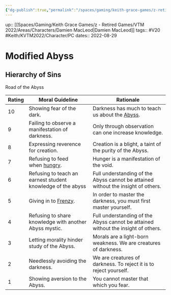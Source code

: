```yaml
---
{"dg-publish":true,"permalink":"/spaces/gaming/keith-grace-games/z-retired-games/vtm-2022/areas/notes/modified-road-of-the-abyss/","dgHomeLink":true,"dgPassFrontmatter":true}
---
```


up:: [[Spaces/Gaming/Keith Grace Games/z - Retired Games/VTM 2022/Areas/Characters/Damien MacLeod|Damien MacLeod]]
tags:: #V20 #Keith/KVTM2022/Character/PC 
dates:: 2022-08-29

# Modified Abyss
## Hierarchy of Sins

Road of the Abyss

| Rating | Moral Guideline                                                                                | Rationale                                                                                                     |
| ------ | ---------------------------------------------------------------------------------------------- | ------------------------------------------------------------------------------------------------------------- |
| 10     | Showing fear of the dark.                                                                      | Darkness has much to teach us about the [Abyss](https://whitewolf.fandom.com/wiki/Abyss_(VTM) "Abyss (VTM)"). |
| 9      | Failing to observe a manifestation of darkness.                                                | Only through observation can one increase knowledge.                                                          |
| 8      | Expressing reverence for creation.                                                             | Creation is a blight, a taint of the purity of the Abyss.                                                     |
| 7      | Refusing to feed when [hungry](https://whitewolf.fandom.com/wiki/Hunger_(VTM) "Hunger (VTM)"). | Hunger is a manifestation of the void.                                                                        |
| 6      | Refusing to teach an earnest student knowledge of the abyss                                    | Full understanding of the Abyss cannot be attained without the insight of others.                                                                                                              |
| 5      | Giving in to [Frenzy](https://whitewolf.fandom.com/wiki/Frenzy_(VTM) "Frenzy (VTM)").          | In order to master the darkness, you must first master yourself.                                              |
| 4      | Refusing to share knowledge with another Abyss mystic.                                         | Full understanding of the Abyss cannot be attained without the insight of others.                             |
| 3      | Letting morality hinder study of the Abyss.                                                    | Morals are a light-born weakness. We are creatures of darkness.                                               |
| 2      | Needlessly avoiding the darkness.                                                              | We are creatures of darkness. To reject it is to reject yourself.                                             |
| 1      | Showing aversion to the Abyss.                                                                 | You cannot master that which you fear.                                                                        |
